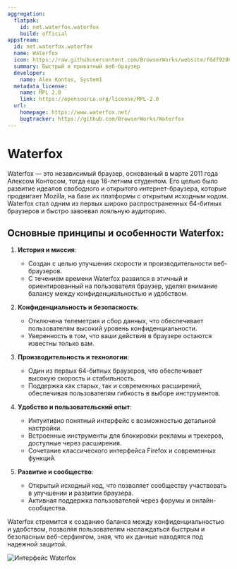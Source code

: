 ```yaml
---
aggregation:
  flatpak:
    id: net.waterfox.waterfox
    build: official
appstream:
  id: net.waterfox.waterfox
  name: Waterfox
  icon: https://raw.githubusercontent.com/BrowserWorks/website/f6df9288255f402155657fec141e07e2595feb12/src/assets/icons/browser/waterfox.svg
  summary: Быстрый и приватный веб-браузер
  developer:
    name: Alex Kontos, System1
  metadata_license:
    name: MPL 2.0
    link: https://opensource.org/license/MPL-2.0
  url:
    homepage: https://www.waterfox.net/
    bugtracker: https://github.com/BrowserWorks/Waterfox
---
```


# Waterfox

Waterfox — это независимый браузер, основанный в марте 2011 года Алексом Контосом, тогда еще 16-летним студентом. Его целью было развитие идеалов свободного и открытого интернет-браузера, которые продвигает Mozilla, на базе их платформы с открытым исходным кодом. Waterfox стал одним из первых широко распространенных 64-битных браузеров и быстро завоевал лояльную аудиторию.

## Основные принципы и особенности Waterfox:

1. **История и миссия**:
   - Создан с целью улучшения скорости и производительности веб-браузеров.
   - С течением времени Waterfox развился в этичный и ориентированный на пользователя браузер, уделяя внимание балансу между конфиденциальностью и удобством.

2. **Конфиденциальность и безопасность**:
   - Отключена телеметрия и сбор данных, что обеспечивает пользователям высокий уровень конфиденциальности.
   - Уверенность в том, что ваши действия в браузере остаются известны только вам.

3. **Производительность и технологии**:
   - Один из первых 64-битных браузеров, что обеспечивает высокую скорость и стабильность.
   - Поддержка как старых, так и современных расширений, обеспечивая пользователям гибкость в выборе инструментов.

4. **Удобство и пользовательский опыт**:
   - Интуитивно понятный интерфейс с возможностью детальной настройки.
   - Встроенные инструменты для блокировки рекламы и трекеров, доступные через расширения.
   - Сочетание классического интерфейса Firefox и современных функций.

5. **Развитие и сообщество**:
   - Открытый исходный код, что позволяет сообществу участвовать в улучшении и развитии браузера.
   - Активная поддержка пользователей через форумы и онлайн-сообщества.

Waterfox стремится к созданию баланса между конфиденциальностью и удобством, позволяя пользователям наслаждаться быстрым и безопасным веб-серфингом, зная, что их данные находятся под надежной защитой.

![Интерфейс Waterfox](https://dl.flathub.org/media/net/waterfox/waterfox/a3eb059438f1e389a3c00a8cf5bf8f9a/screenshots/image-1_orig.webp)

<AGWGallery />

<!--@include: @apps/_parts/install/content-flatpak.md-->
